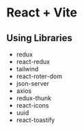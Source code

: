 # React + Vite

## Using Libraries
- redux
- react-redux
- tailwind
- react-roter-dom
- json-server
- axios
- redux-thunk
- react-icons
- uuid
- react-toastify

